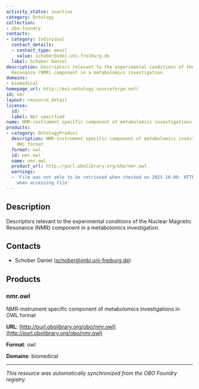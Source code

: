 ```yaml
---
activity_status: inactive
category: Ontology
collection:
- obo-foundry
contacts:
- category: Individual
  contact_details:
  - contact_type: email
    value: schober@imbi.uni-freiburg.de
  label: Schober Daniel
description: Descriptors relevant to the experimental conditions of the Nuclear Magnetic
  Resonance (NMR) component in a metabolomics investigation.
domains:
- biomedical
homepage_url: http://msi-ontology.sourceforge.net/
id: nmr
layout: resource_detail
license:
  id: ''
  label: Not specified
name: NMR-instrument specific component of metabolomics investigations
products:
- category: OntologyProduct
  description: NMR-instrument specific component of metabolomics investigations in
    OWL format
  format: owl
  id: nmr.owl
  name: nmr.owl
  product_url: http://purl.obolibrary.org/obo/nmr.owl
  warnings:
  - 'File was not able to be retrieved when checked on 2025-10-08: HTTP 404 error
    when accessing file'
---
```

## Description

Descriptors relevant to the experimental conditions of the Nuclear Magnetic Resonance (NMR) component in a metabolomics investigation.

## Contacts

- Schober Daniel (schober@imbi.uni-freiburg.de)

## Products

### nmr.owl

NMR-instrument specific component of metabolomics investigations in OWL format

**URL**: [http://purl.obolibrary.org/obo/nmr.owl](http://purl.obolibrary.org/obo/nmr.owl)

**Format**: owl

**Domains**: biomedical

---

*This resource was automatically synchronized from the OBO Foundry registry.*